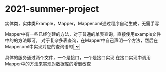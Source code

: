 # 2021-summer-project

实体类，实体类Example，Mapper，Mapper.xml通过程序自动生成，无需手写

Mapper中有一些已经创建的方法，对于普通的单表查询，直接使用example文件中的的方法即可。
对于复杂多表查询，在Mapper中自己声明一个方法，然后在Mapper.xml中实现对应的查询语句<select>，如果查询返回的属性涉及多表，那么使用标签中的resultMap属性来设置。

具体的服务通过两个文件，一个是接口，一个是接口实现
在接口实现中调用Mapper中的方法来实现对数据库的增删改查
